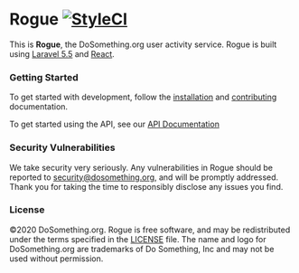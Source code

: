 # Rogue [![StyleCI](https://styleci.io/repos/64166359/shield?style=flat-rounded)](https://styleci.io/repos/64166359)

This is **Rogue**, the DoSomething.org user activity service. Rogue is built using [Laravel 5.5](https://laravel.com/docs/5.5) and [React](http://reactjs.com).

### Getting Started

To get started with development, follow the [installation](./development/installation.md) and [contributing](./development/contributing.md) documentation.

To get started using the API, see our [API Documentation](./endpoints)

### Security Vulnerabilities

We take security very seriously. Any vulnerabilities in Rogue should be reported to [security@dosomething.org](mailto:security@dosomething.org), and will be promptly addressed. Thank you for taking the time to responsibly disclose any issues you find.

### License

&copy;2020 DoSomething.org. Rogue is free software, and may be redistributed under the terms specified in the [LICENSE](https://github.com/DoSomething/rogue/blob/master/LICENSE) file. The name and logo for DoSomething.org are trademarks of Do Something, Inc and may not be used without permission.
